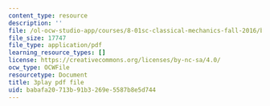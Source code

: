 ```yaml
---
content_type: resource
description: ''
file: /ol-ocw-studio-app/courses/8-01sc-classical-mechanics-fall-2016/babafa20713b91b3269e5587b8e5d744_ZMa-xKcM2L8.pdf
file_size: 17747
file_type: application/pdf
learning_resource_types: []
license: https://creativecommons.org/licenses/by-nc-sa/4.0/
ocw_type: OCWFile
resourcetype: Document
title: 3play pdf file
uid: babafa20-713b-91b3-269e-5587b8e5d744
---
```

